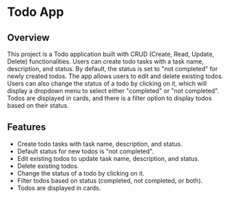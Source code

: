 # Todo App

## Overview
This project is a Todo application built with CRUD (Create, Read, Update, Delete) functionalities. Users can create todo tasks with a task name, description, and status. By default, the status is set to "not completed" for newly created todos. The app allows users to edit and delete existing todos. Users can also change the status of a todo by clicking on it, which will display a dropdown menu to select either "completed" or "not completed". Todos are displayed in cards, and there is a filter option to display todos based on their status.

## Features
- Create todo tasks with task name, description, and status.
- Default status for new todos is "not completed".
- Edit existing todos to update task name, description, and status.
- Delete existing todos.
- Change the status of a todo by clicking on it.
- Filter todos based on status (completed, not completed, or both).
- Todos are displayed in cards.

